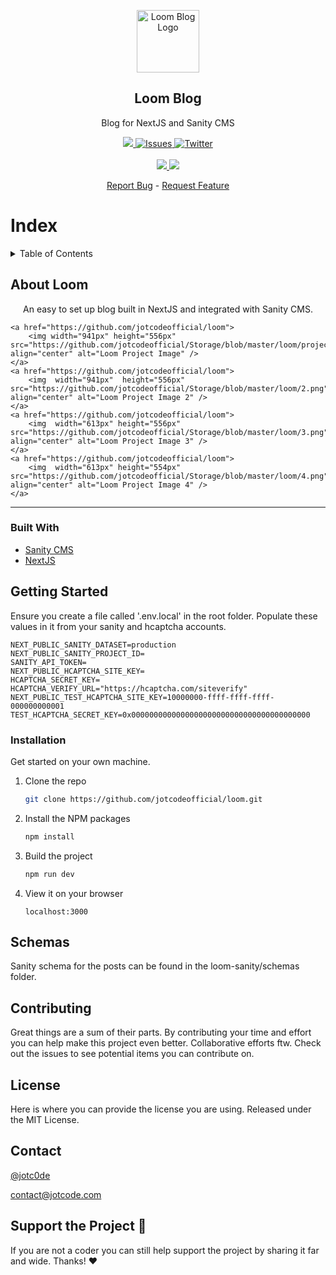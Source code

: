 <p align="center">
    <a href="https://github.com/jotcodeofficial/loom">
        <img width="100px" src="https://github.com/jotcodeofficial/Storage/blob/master/loom/logo.png" align="center" alt="Loom Blog Logo" />
    </a>
 <h2 align="center">Loom Blog</h2>
 <p align="center">Blog for NextJS and Sanity CMS</p>
</p>
  <p align="center">
    <a href="https://github.com/jotcodeofficial/loom/network/members">
      <img src="https://img.shields.io/github/forks/jotcodeofficial/loom" />
    </a>
    <a href="https://github.com/jotcodeofficial/loom/stargazers">
      <img alt="Issues" src="https://img.shields.io/github/stars/jotcodeofficial/loom" />
    </a>
    <a href="https://twitter.com/intent/follow?screen_name=jotc0de" target="_blank">
      <img alt="Twitter" src="https://img.shields.io/twitter/follow/jotc0de?style=social" />
    </a>
    <br />
    <br />
    <a href="https://blog.jotcode.com" target="_blank">
      <img src="https://img.shields.io/badge/Blog-Jotcode%20%E2%86%92-gray.svg?colorA=655BE1&colorB=4F44D6&style=for-the-badge"/>
    </a>
    <a href="https://jotcode.com" target="_blank">
      <img src="https://img.shields.io/badge/Website-Jotcode%20%E2%86%92-gray.svg?colorA=61c265&colorB=4CAF50&style=for-the-badge"/>
    </a>
    
  </p>

  <p align="center">
    <a href="https://github.com/jotcodeofficial/ultimate-readme/issues/new/choose">Report Bug</a>
    -
    <a href="https://github.com/jotcodeofficial/ultimate-readme/issues/new/choose">Request Feature</a>
  </p>

# Index

<!-- TABLE OF CONTENTS -->
<details closed="closed">
  <summary>Table of Contents</summary>
  <ol>
    <li>
      <a href="#about-the-project">About Loom</a>
      <ul>
        <li><a href="#built-with">Built With</a></li>
      </ul>
    </li>
    <li>
      <a href="#getting-started">Getting Started</a>
      <ul>
        <li><a href="#installation">Installation</a></li>
      </ul>
    </li>
    <li><a href="#usage">Schemas</a></li>
    <li><a href="#contributing">Contributing</a></li>
    <li><a href="#license">License</a></li>
    <li><a href="#contact">Contact</a></li>
    <li><a href="#support-the-project-sparkling_heart">Support the Project</a></li>
  </ol>
</details>


## About Loom

<p align="center">
    An easy to set up blog built in NextJS and integrated with Sanity CMS.
    
    <a href="https://github.com/jotcodeofficial/loom">
        <img width="941px" height="556px" src="https://github.com/jotcodeofficial/Storage/blob/master/loom/project.png" align="center" alt="Loom Project Image" />
    </a>
    <a href="https://github.com/jotcodeofficial/loom">
        <img  width="941px"  height="556px" src="https://github.com/jotcodeofficial/Storage/blob/master/loom/2.png" align="center" alt="Loom Project Image 2" />
    </a>
    <a href="https://github.com/jotcodeofficial/loom">
        <img  width="613px" height="556px" src="https://github.com/jotcodeofficial/Storage/blob/master/loom/3.png" align="center" alt="Loom Project Image 3" />
    </a>
    <a href="https://github.com/jotcodeofficial/loom">
        <img  width="613px" height="554px" src="https://github.com/jotcodeofficial/Storage/blob/master/loom/4.png" align="center" alt="Loom Project Image 4" />
    </a>
</p>



---

### Built With

* [Sanity CMS](https://sanity.io/)
* [NextJS](https://www.nextjs.org/)


## Getting Started

Ensure you create a file called '.env.local' in the root folder. Populate these values in it from your sanity and hcaptcha accounts.

```
NEXT_PUBLIC_SANITY_DATASET=production
NEXT_PUBLIC_SANITY_PROJECT_ID=
SANITY_API_TOKEN=
NEXT_PUBLIC_HCAPTCHA_SITE_KEY=
HCAPTCHA_SECRET_KEY=
HCAPTCHA_VERIFY_URL="https://hcaptcha.com/siteverify"
NEXT_PUBLIC_TEST_HCAPTCHA_SITE_KEY=10000000-ffff-ffff-ffff-000000000001
TEST_HCAPTCHA_SECRET_KEY=0x0000000000000000000000000000000000000000
```

### Installation

Get started on your own machine.

1. Clone the repo
   ```sh
   git clone https://github.com/jotcodeofficial/loom.git
   ```
3. Install the NPM packages
   ```sh
   npm install
   ```
4. Build the project
   ```sh
   npm run dev
   ```
5. View it on your browser
   ```
   localhost:3000
   ```
   

## Schemas

Sanity schema for the posts can be found in the  loom-sanity/schemas folder.


## Contributing

Great things are a sum of their parts. By contributing your time and effort you can help make this project even better. Collaborative efforts ftw. Check out the issues to see potential items you can contribute on.


## License

Here is where you can provide the license you are using.
Released under the MIT License.


## Contact

[@jotc0de](https://twitter.com/jotc0de)

contact@jotcode.com


## Support the Project :sparkling_heart:

If you are not a coder you can still help support the project by sharing it far and wide.
Thanks! :heart:






